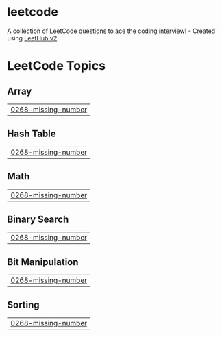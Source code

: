 # leetcode
A collection of LeetCode questions to ace the coding interview! - Created using [LeetHub v2](https://github.com/arunbhardwaj/LeetHub-2.0)

<!---LeetCode Topics Start-->
# LeetCode Topics
## Array
|  |
| ------- |
| [0268-missing-number](https://github.com/HarshSehota/leetcode/tree/master/0268-missing-number) |
## Hash Table
|  |
| ------- |
| [0268-missing-number](https://github.com/HarshSehota/leetcode/tree/master/0268-missing-number) |
## Math
|  |
| ------- |
| [0268-missing-number](https://github.com/HarshSehota/leetcode/tree/master/0268-missing-number) |
## Binary Search
|  |
| ------- |
| [0268-missing-number](https://github.com/HarshSehota/leetcode/tree/master/0268-missing-number) |
## Bit Manipulation
|  |
| ------- |
| [0268-missing-number](https://github.com/HarshSehota/leetcode/tree/master/0268-missing-number) |
## Sorting
|  |
| ------- |
| [0268-missing-number](https://github.com/HarshSehota/leetcode/tree/master/0268-missing-number) |
<!---LeetCode Topics End-->